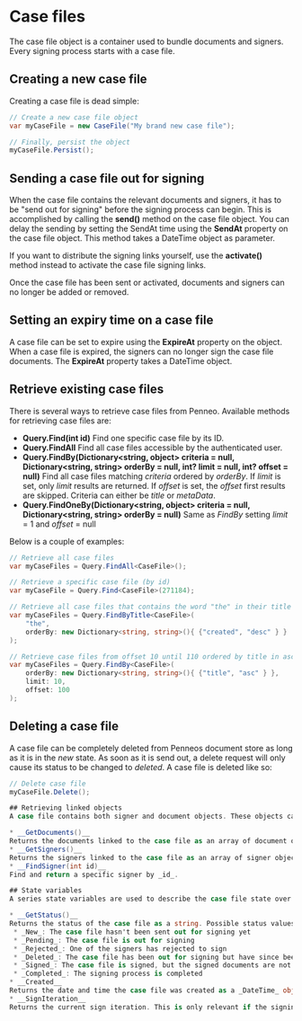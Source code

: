 # Case files
The case file object is a container used to bundle documents and signers. Every signing process starts with a case file.

## Creating a new case file
Creating a case file is dead simple: 

```csharp
// Create a new case file object
var myCaseFile = new CaseFile("My brand new case file");

// Finally, persist the object
myCaseFile.Persist();
```

## Sending a case file out for signing
When the case file contains the relevant documents and signers, it has to be "send out for signing" before the signing process can begin. This is accomplished by calling the __send()__ method on the case file object. You can delay the sending by setting the SendAt time using the __SendAt__ property on the case file object. This method takes a DateTime object as parameter.

If you want to distribute the signing links yourself, use the __activate()__ method instead to activate the case file signing links.

Once the case file has been sent or activated, documents and signers can no longer be added or removed.

## Setting an expiry time on a case file
A case file can be set to expire using the __ExpireAt__ property on the object. When a case file is expired, the signers can no longer sign the case file documents. The __ExpireAt__ property takes a DateTime object.

## Retrieve existing case files
There is several ways to retrieve case files from Penneo. Available methods for retrieving case files are:

* __Query.Find<Casefile>(int id)__
Find one specific case file by its ID.
* __Query.FindAll<CaseFile>__
Find all case files accessible by the authenticated user.
* __Query.FindBy<Casefile>(Dictionary\<string, object\> criteria = null, Dictionary\<string, string\> orderBy = null, int? limit = null, int? offset = null)__
Find all case files matching _criteria_ ordered by _orderBy_. If _limit_ is set, only _limit_ results are returned. If _offset_ is set, the _offset_ first results are skipped.
Criteria can either be _title_ or _metaData_.
* __Query.FindOneBy<Casefile>(Dictionary\<string, object\> criteria = null, Dictionary\<string, string\> orderBy = null)__
Same as _FindBy_ setting _limit_ = 1 and _offset_ = null

Below is a couple of examples:

```csharp
// Retrieve all case files
var myCaseFiles = Query.FindAll<CaseFile>();

// Retrieve a specific case file (by id)
var myCaseFile = Query.Find<CaseFile>(271184);

// Retrieve all case files that contains the word "the" in their title and sort descending on creation date
var myCaseFiles = Query.FindByTitle<CaseFile>(
	"the",
	orderBy: new Dictionary<string, string>(){ {"created", "desc" } }	
);

// Retrieve case files from offset 10 until 110 ordered by title in ascending order
var myCaseFiles = Query.FindBy<CaseFile>(	
	orderBy: new Dictionary<string, string>(){ {"title", "asc" } },
	limit: 10,
	offset: 100
);
```

## Deleting a case file
A case file can be completely deleted from Penneos document store as long as it is in the _new_ state. As soon as it is send out, a delete request will only cause its status to be changed to _deleted_. A case file is deleted like so:

```csharp
// Delete case file
myCaseFile.Delete();

## Retrieving linked objects
A case file contains both signer and document objects. These objects can be retrieved using the following methods:

* __GetDocuments()__
Returns the documents linked to the case file as an array of document objects.
* __GetSigners()__
Returns the signers linked to the case file as an array of signer objects.
* __FindSigner(int id)__
Find and return a specific signer by _id_.

## State variables
A series state variables are used to describe the case file state over the course of its life time. The methods for retrieving the state variables are described below:

* __GetStatus()__
Returns the status of the case file as a string. Possible status values are:
 * _New_: The case file hasn't been sent out for signing yet
 * _Pending_: The case file is out for signing
 * _Rejected_: One of the signers has rejected to sign
 * _Deleted_: The case file has been out for signing but have since been deleted
 * _Signed_: The case file is signed, but the signed documents are not generated
 * _Completed_: The signing process is completed
* __Created__
Returns the date and time the case file was created as a _DateTime_ object
* __SignIteration__
Returns the current sign iteration. This is only relevant if the signing process is not parallel. In that case, the signing process is broken into iterations.

